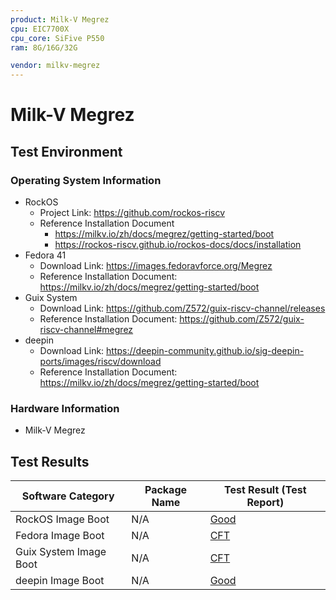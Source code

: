 ```yaml
---
product: Milk-V Megrez
cpu: EIC7700X
cpu_core: SiFive P550
ram: 8G/16G/32G

vendor: milkv-megrez
---
```


# Milk-V Megrez

## Test Environment

### Operating System Information

- RockOS
    - Project Link: https://github.com/rockos-riscv
    - Reference Installation Document
        - https://milkv.io/zh/docs/megrez/getting-started/boot
        - https://rockos-riscv.github.io/rockos-docs/docs/installation
- Fedora 41
    - Download Link: https://images.fedoravforce.org/Megrez
    - Reference Installation Document: https://milkv.io/zh/docs/megrez/getting-started/boot
- Guix System
    - Download Link: https://github.com/Z572/guix-riscv-channel/releases
    - Reference Installation Document: https://github.com/Z572/guix-riscv-channel#megrez
- deepin
    - Download Link: https://deepin-community.github.io/sig-deepin-ports/images/riscv/download
    - Reference Installation Document: https://milkv.io/zh/docs/megrez/getting-started/boot

### Hardware Information

- Milk-V Megrez

## Test Results

| Software Category       | Package Name | Test Result (Test Report)       |
|-------------------------|--------------|---------------------------------|
| RockOS Image Boot       | N/A          | [Good][RockOS]                  |
| Fedora Image Boot       | N/A          | [CFT][Fedora]                   |
| Guix System Image Boot  | N/A          | [CFT][Guix]                     |
| deepin Image Boot       | N/A          | [Good][deepin]                  |

[RockOS]: ./RockOS/README.md
[Fedora]: ./Fedora/README.md
[Guix]: ./Guix/README.md
[deepin]: ./deepin/README.md
